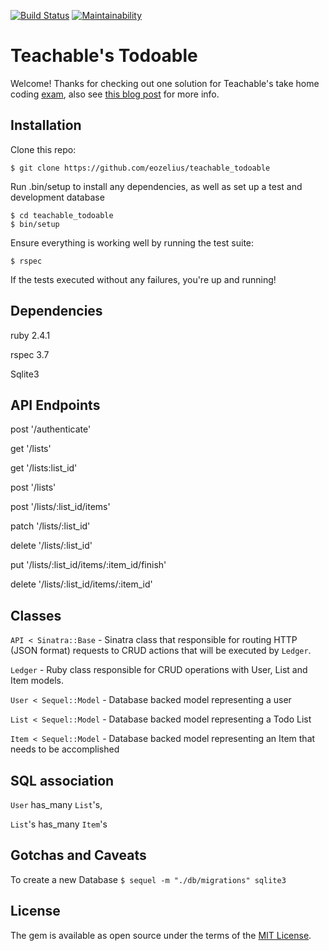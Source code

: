 [![Build Status](https://travis-ci.org/eozelius/teachable_todoable.svg?branch=master)](https://travis-ci.org/eozelius/teachable_todoable)
[![Maintainability](https://api.codeclimate.com/v1/badges/d3cdf6ae8c4a59e5698b/maintainability)](https://codeclimate.com/github/eozelius/teachable_todoable/maintainability)
# Teachable's Todoable

Welcome! Thanks for checking out one solution for Teachable's take home coding [exam](http://todoable.teachable.tech/), also see [this blog post](https://medium.com/teachable/how-teachable-revamped-the-backend-take-home-assignment-24e73ac36a0d) for more info.

## Installation

Clone this repo: 
```
$ git clone https://github.com/eozelius/teachable_todoable
```
Run .bin/setup to install any dependencies, as well as set up a test and development database

```
$ cd teachable_todoable
$ bin/setup
```

Ensure everything is working well by running the test suite:
```
$ rspec
```
If the tests executed without any failures, you're up and running!

## Dependencies
ruby 2.4.1

rspec 3.7

Sqlite3

## API Endpoints
post '/authenticate'

get '/lists'

get '/lists:list_id'

post '/lists'

post '/lists/:list_id/items'

patch '/lists/:list_id'

delete '/lists/:list_id'

put '/lists/:list_id/items/:item_id/finish'

delete '/lists/:list_id/items/:item_id'

## Classes
```API < Sinatra::Base``` - Sinatra class that responsible for routing HTTP (JSON format) requests to CRUD actions that will be executed by ```Ledger```.  

```Ledger``` - Ruby class responsible for CRUD operations with User, List and Item models.

```User < Sequel::Model``` - Database backed model representing a user 

```List < Sequel::Model``` - Database backed model representing a Todo List

```Item < Sequel::Model``` - Database backed model representing an Item that needs to be accomplished  

## SQL association

```User``` has_many ```List```'s, 

```List```'s has_many ```Item```'s

## Gotchas and Caveats
To create a new Database
```$ sequel -m "./db/migrations" sqlite3```

## License

The gem is available as open source under the terms of the [MIT License](https://opensource.org/licenses/MIT).
